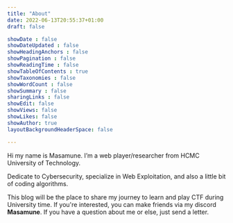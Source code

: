 ```yaml
---
title: "About"
date: 2022-06-13T20:55:37+01:00
draft: false

showDate : false
showDateUpdated : false
showHeadingAnchors : false
showPagination : false
showReadingTime : false
showTableOfContents : true
showTaxonomies : false 
showWordCount : false
showSummary : false
sharingLinks : false
showEdit: false
showViews: false
showLikes: false
showAuthor: true
layoutBackgroundHeaderSpace: false

---
```


Hi my name is Masamune. I’m a web player/researcher from HCMC University of Technology.

Dedicate to Cybersecurity, specialize in Web Exploitation, and also a little bit of coding algorithms.

This blog will be the place to share my journey to learn and play CTF during University time.
If you're interested, you can make friends via my discord **Masamune**.
If you have a question about me or else, just send a letter.

